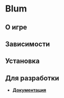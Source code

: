 # Blum

## О игре

## Зависимости

## Установка

## Для разработки
* [**Документация**](https://github.com/GeorgiiZaharov/BlumGame/blob/main/docs/html/)

